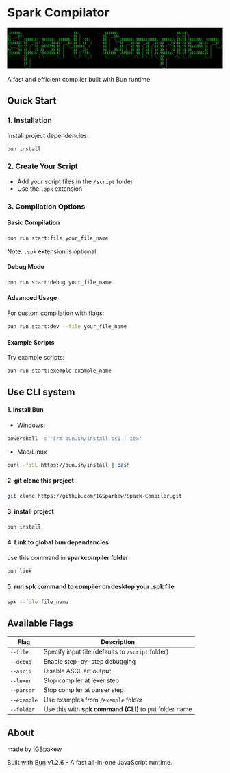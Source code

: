 # Spark Compilator

![Spark Logo](./assets/ascii-logo.png)

A fast and efficient compiler built with Bun runtime.

## Quick Start

### 1. Installation
Install project dependencies:
```bash
bun install
```

### 2. Create Your Script
- Add your script files in the `/script` folder
- Use the `.spk` extension

### 3. Compilation Options

#### Basic Compilation
```bash
bun run start:file your_file_name
```
Note: `.spk` extension is optional

#### Debug Mode
```bash
bun run start:debug your_file_name
```

#### Advanced Usage
For custom compilation with flags:
```bash
bun run start:dev --file your_file_name
```

#### Example Scripts
Try example scripts:
```bash
bun run start:exemple example_name
```

## Use CLI system

#### 1. Install Bun

- Windows:
```bash
powershell -c "irm bun.sh/install.ps1 | iex"
```
- Mac/Linux
```bash
curl -fsSL https://bun.sh/install | bash
```

#### 2. git clone this project

```bash
git clone https://github.com/IGSparkew/Spark-Compiler.git
```

#### 3. install project

```bash
bun install
```

#### 4. Link to global bun dependencies
use this command in **sparkcompiler folder**

```bash
bun link
```

#### 5. run spk command to compiler on desktop your .spk file

```bash
spk --file file_name
```


## Available Flags

| Flag | Description |
|------|-------------|
| `--file` | Specify input file (defaults to `/script` folder) |
| `--debug` | Enable step-by-step debugging |
| `--ascii` | Disable ASCII art output |
| `--lexer` | Stop compiler at lexer step |
| `--parser` | Stop compiler at parser step |
| `--exemple` | Use examples from `/exemple` folder |
| `--folder` | Use this with **spk command (CLI)** to put folder name |

## About

made by IGSpakew

Built with [Bun](https://bun.sh) v1.2.6 - A fast all-in-one JavaScript runtime.
